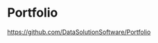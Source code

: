 # Portfolio

https://github.com/DataSolutionSoftware/Portfolio    
  
      
    
 
 
      
  
  
 
   
   
  
  
   
